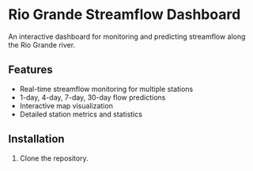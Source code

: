 # Rio Grande Streamflow Dashboard

An interactive dashboard for monitoring and predicting streamflow along the Rio Grande river.

## Features
- Real-time streamflow monitoring for multiple stations
- 1-day, 4-day, 7-day, 30-day flow predictions
- Interactive map visualization
- Detailed station metrics and statistics


## Installation

1. Clone the repository.
